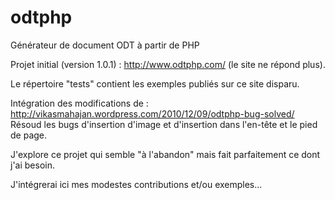 odtphp
======

Générateur de document ODT à partir de PHP

Projet initial (version 1.0.1) : http://www.odtphp.com/ (le site ne répond plus).

Le répertoire "tests" contient les exemples publiés sur ce site disparu.

Intégration des modifications de : http://vikasmahajan.wordpress.com/2010/12/09/odtphp-bug-solved/  
Résoud les bugs d'insertion d'image et d'insertion dans l'en-tête et le pied de page.

J'explore ce projet qui semble "à l'abandon" mais fait parfaitement ce dont j'ai besoin.

J'intégrerai ici mes modestes contributions et/ou exemples...
